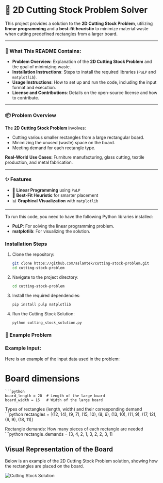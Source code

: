 # 📐 2D Cutting Stock Problem Solver

This project provides a solution to the **2D Cutting Stock Problem**, utilizing **linear programming** and a **best-fit heuristic** to minimize material waste when cutting predefined rectangles from a larger board.

---

### 📄 What This README Contains:
- **Problem Overview**: Explanation of the **2D Cutting Stock Problem** and the goal of minimizing waste.
- **Installation Instructions**: Steps to install the required libraries (`PuLP` and `matplotlib`).
- **Usage Instructions**: How to set up and run the code, including the input format and execution.
- **License and Contributions**: Details on the open-source license and how to contribute.

---

### 📦 Problem Overview

The **2D Cutting Stock Problem** involves:
- Cutting various smaller rectangles from a large rectangular board.
- Minimizing the unused (waste) space on the board.
- Meeting demand for each rectangle type.

**Real-World Use Cases**: Furniture manufacturing, glass cutting, textile production, and metal fabrication.

---

### ✨ Features

- 🧠 **Linear Programming** using `PuLP`
- 📐 **Best-Fit Heuristic** for smarter placement
- 📊 **Graphical Visualization** with `matplotlib`

---
To run this code, you need to have the following Python libraries installed:

- **PuLP**: For solving the linear programming problem.
- **matplotlib**: For visualizing the solution.

### Installation Steps

1. Clone the repository:

   ```bash
   git clone https://github.com/aslamtek/cutting-stock-problem.git
   cd cutting-stock-problem

2. Navigate to the project directory:
   ```bash
   cd cutting-stock-problem


3. Install the required dependencies:
   ```python
   pip install pulp matplotlib
   

4. Run the Cutting Stock Solution:

      ```bash
     python cutting_stock_solution.py

### 🧩 Example Problem

### Example Input:
Here is an example of the input data used in the problem:


# Board dimensions
    ```python
    board_length = 20  # Length of the large board
    board_width = 15   # Width of the large board

Types of rectangles (length, width) and their corresponding demand 
    ```python
    rectangles = [(12, 14), (9, 7), (15, 10), (8, 6), (13, 10), (11, 9), (17, 12), (6, 9), (18, 11)]

Rectangle demands: How many pieces of each rectangle are needed
    ```python
    rectangle_demands = [3, 4, 2, 1, 3, 2, 2, 3, 1]


## Visual Representation of the Board

Below is an example of the 2D Cutting Stock Problem solution, showing how the rectangles are placed on the board.

![Cutting Stock Solution](2D%20Cutting%20stock%20image.png)



